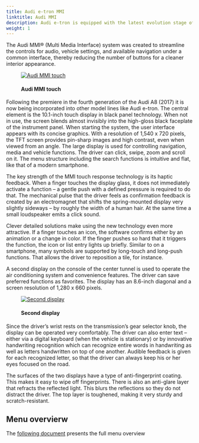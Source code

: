 ```yaml
---
title: Audi e-tron MMI
linktitle: Audi MMI
description: Audi e-tron is equipped with the latest evolution stage of its MMI operating concepts with the MMI touch response.
weight: 1
---
```

<!-- markdownlint-disable MD033 -->
The Audi MMI® (Multi Media Interface) system was created to streamline the controls for audio, vehicle settings, and available navigation under a common interface, thereby reducing the number of buttons for a cleaner interior appearance.

<figure>
    <a href="https://media.electrichasgoneaudi.net/multimedia/models/e-tron/technology/uiandoperations/mmi/both_screens_1.jpg">
        <img src="https://media.electrichasgoneaudi.net/multimedia/models/e-tron/technology/uiandoperations/mmi/both_screens_1s.jpg"
        class="img-fluid" alt="Audi MMI touch" title="Audi MMI touch">
    </a>
    <figcaption><h4>Audi MMI touch</h4></figcaption>
</figure>


 Following the premiere in the fourth generation of the Audi A8 (2017) it is now being incorporated into other model lines like Audi e-tron. The central element is the 10.1-inch touch display in black panel technology. When not in use, the screen blends almost invisibly into the high-gloss black faceplate of the instrument panel. When starting the system, the user interface appears with its concise graphics. With a resolution of 1,540 x 720 pixels, the TFT screen provides pin-sharp images and high contrast, even when viewed from an angle. The large display is used for controlling navigation, media and vehicle functions. The driver can click, swipe, zoom and scroll on it. The menu structure including the search functions is intuitive and flat, like that of a modern smartphone.

The key strength of the MMI touch response technology is its haptic feedback. When a finger touches the display glass, it does not immediately activate a function – a gentle push with a defined pressure is required to do that. The mechanical pulse that the driver feels as confirmation feedback is created by an electromagnet that shifts the spring-mounted display very slightly sideways – by roughly the width of a human hair. At the same time a small loudspeaker emits a click sound.

Clever detailed solutions make using the new technology even more attractive. If a finger touches an icon, the software confirms either by an animation or a change in color. If the finger pushes so hard that it triggers the function, the icon or list entry lights up briefly. Similar to on a smartphone, many symbols are supported by long-touch and long-push functions. That allows the driver to reposition a tile, for instance.

A second display on the console of the center tunnel is used to operate the air conditioning system and convenience features. The driver can save preferred functions as favorites. The display has an 8.6-inch diagonal and a screen resolution of 1,280 x 660 pixels.

<figure>
    <a href="https://media.electrichasgoneaudi.net/multimedia/models/e-tron/technology/uiandoperations/mmi/second_screen_1.jpg">
        <img src="https://media.electrichasgoneaudi.net/multimedia/models/e-tron/technology/uiandoperations/mmi/second_screen_1s.jpg"
        class="img-fluid" alt="Second display" title="Second display">
    </a>
    <figcaption><h4>Second display</h4></figcaption>
</figure>


Since the driver’s wrist rests on the transmission’s gear selector knob, the display can be operated very comfortably. The driver can also enter text – either via a digital keyboard (when the vehicle is stationary) or by innovative handwriting recognition which can recognize entire words in handwriting as well as letters handwritten on top of one another. Audible feedback is given for each recognized letter, so that the driver can always keep his or her eyes focused on the road.

The surfaces of the two displays have a type of anti-fingerprint coating. This makes it easy to wipe off fingerprints. There is also an anti-glare layer that refracts the reflected light. This blurs the reflections so they do not distract the driver. The top layer is toughened, making it very sturdy and scratch-resistant.

## Menu overvierw

The [following document](https://media.electrichasgoneaudi.net/multimedia/models/e-tron/technology/uiandoperations/mmi/MMI%20Menu%20overview.pdf) presents the full menu overview

